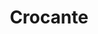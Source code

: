---
title: "Crocante"
url: /ciudad-autonoma-de-buenos-aires/crocante-jorge-newbery/
shop: Bäckerei
---
